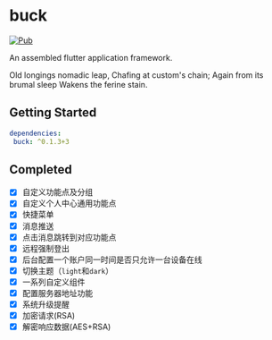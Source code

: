 # buck

[![Pub](https://img.shields.io/pub/v/buck.svg?style=flat-square)](https://pub.dartlang.org/packages/buck)

An assembled flutter application framework.

Old longings nomadic leap, Chafing at custom's chain; Again from its brumal sleep Wakens the ferine stain.

## Getting Started

```yaml
dependencies:
 buck: ^0.1.3+3
```

## Completed
-  [x] 自定义功能点及分组
-  [x] 自定义个人中心通用功能点
-  [x] 快捷菜单
-  [x] 消息推送
-  [x] 点击消息跳转到对应功能点
-  [x] 远程强制登出
-  [x] 后台配置一个账户同一时间是否只允许一台设备在线
-  [x] 切换主题（`light`和`dark`）
-  [x] 一系列自定义组件
-  [x] 配置服务器地址功能
-  [x] 系统升级提醒
-  [x] 加密请求(RSA)
-  [x] 解密响应数据(AES+RSA)
